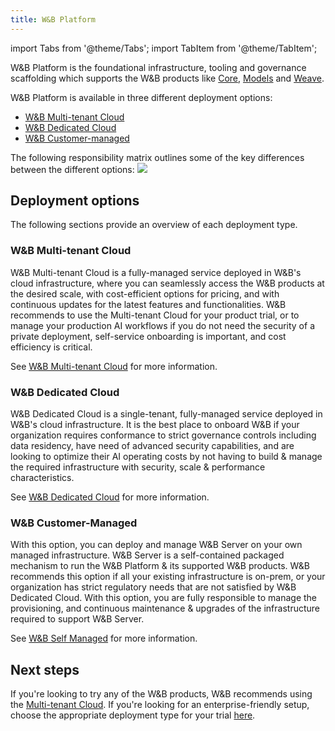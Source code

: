 ```yaml
---
title: W&B Platform
---
```

import Tabs from '@theme/Tabs';
import TabItem from '@theme/TabItem';

W&B Platform is the foundational infrastructure, tooling and governance scaffolding which supports the W&B products like [Core](../core.md), [Models](../models.md) and [Weave](../weave_platform.md). 

W&B Platform is available in three different deployment options:

* [W&B Multi-tenant Cloud](#wb-multi-tenant-cloud)
* [W&B Dedicated Cloud](#wb-dedicated-cloud)
* [W&B Customer-managed](#wb-customer-managed)


The following responsibility matrix outlines some of the key differences between the different options:
![](/images/hosting/shared_responsibility_matrix.png)

## Deployment options
The following sections provide an overview of each deployment type. 

### W&B Multi-tenant Cloud
W&B Multi-tenant Cloud is a fully-managed service deployed in W&B's cloud infrastructure, where you can seamlessly access the W&B products at the desired scale, with cost-efficient options for pricing, and with continuous updates for the latest features and functionalities. W&B recommends to use the Multi-tenant Cloud for your product trial, or to manage your production AI workflows if you do not need the security of a private deployment, self-service onboarding is important, and cost efficiency is critical.

See [W&B Multi-tenant Cloud](./hosting-options/saas_cloud.md) for more information. 

### W&B Dedicated Cloud
W&B Dedicated Cloud is a single-tenant, fully-managed service deployed in W&B's cloud infrastructure. It is the best place to onboard W&B if your organization requires conformance to strict governance controls including data residency, have need of advanced security capabilities, and are looking to optimize their AI operating costs by not having to build & manage the required infrastructure with security, scale & performance characteristics.

See [W&B Dedicated Cloud](./hosting-options/dedicated_cloud.md) for more information.

### W&B Customer-Managed
With this option, you can deploy and manage W&B Server on your own managed infrastructure. W&B Server is a self-contained packaged mechanism to run the W&B Platform & its supported W&B products. W&B recommends this option if all your existing infrastructure is on-prem, or your organization has strict regulatory needs that are not satisfied by W&B Dedicated Cloud. With this option, you are fully responsible to manage the provisioning, and continuous maintenance & upgrades of the infrastructure required to support W&B Server.

See [W&B Self Managed](./hosting-options/self-managed.md) for more information.

## Next steps

If you're looking to try any of the W&B products, W&B recommends using the [Multi-tenant Cloud](https://wandb.ai/home). If you're looking for an enterprise-friendly setup, choose the appropriate deployment type for your trial [here](https://wandb.ai/site/enterprise-trial).